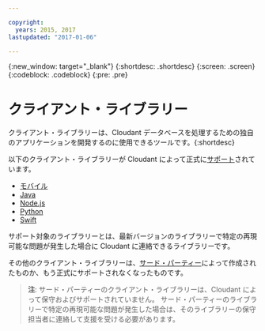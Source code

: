 ```yaml
---

copyright:
  years: 2015, 2017
lastupdated: "2017-01-06"

---
```


{:new_window: target="_blank"}
{:shortdesc: .shortdesc}
{:screen: .screen}
{:codeblock: .codeblock}
{:pre: .pre}

# クライアント・ライブラリー


クライアント・ライブラリーは、Cloudant データベースを処理するための独自のアプリケーションを開発するのに使用できるツールです。{:shortdesc}

以下のクライアント・ライブラリーが Cloudant によって正式に[サポート](supported.html)されています。

-	[モバイル](supported.html#mobile)
-	[Java](supported.html#java)
-	[Node.js](supported.html#node-js)
-	[Python](supported.html#python)
-	[Swift](supported.html#swift)

サポート対象のライブラリーとは、最新バージョンのライブラリーで特定の再現可能な問題が発生した場合に Cloudant に連絡できるライブラリーです。

その他のクライアント・ライブラリーは、[サード・パーティー](thirdparty.html#third-party-client-libraries)によって作成されたものか、もう正式にサポートされなくなったものです。

>   **注**: サード・パーティーのクライアント・ライブラリーは、Cloudant によって保守およびサポートされていません。
サード・パーティーのライブラリーで特定の再現可能な問題が発生した場合は、そのライブラリーの保守担当者に連絡して支援を受ける必要があります。
